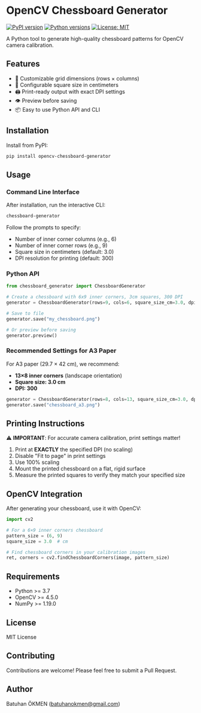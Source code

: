 # OpenCV Chessboard Generator

[![PyPI version](https://badge.fury.io/py/opencv-chessboard-generator.svg)](https://badge.fury.io/py/opencv-chessboard-generator)
[![Python versions](https://img.shields.io/pypi/pyversions/opencv-chessboard-generator.svg)](https://pypi.org/project/opencv-chessboard-generator/)
[![License: MIT](https://img.shields.io/badge/License-MIT-yellow.svg)](https://opensource.org/licenses/MIT)

A Python tool to generate high-quality chessboard patterns for OpenCV camera calibration.

## Features

- 🎯 Customizable grid dimensions (rows × columns)
- 📏 Configurable square size in centimeters
- 🖨️ Print-ready output with exact DPI settings
- 👁️ Preview before saving
- 📦 Easy to use Python API and CLI

## Installation

Install from PyPI:

```bash
pip install opencv-chessboard-generator
```

## Usage

### Command Line Interface

After installation, run the interactive CLI:

```bash
chessboard-generator
```

Follow the prompts to specify:

- Number of inner corner columns (e.g., 6)
- Number of inner corner rows (e.g., 9)
- Square size in centimeters (default: 3.0)
- DPI resolution for printing (default: 300)

### Python API

```python
from chessboard_generator import ChessboardGenerator

# Create a chessboard with 6x9 inner corners, 3cm squares, 300 DPI
generator = ChessboardGenerator(rows=9, cols=6, square_size_cm=3.0, dpi=300)

# Save to file
generator.save("my_chessboard.png")

# Or preview before saving
generator.preview()
```

### Recommended Settings for A3 Paper

For A3 paper (29.7 × 42 cm), we recommend:

- **13×8 inner corners** (landscape orientation)
- **Square size: 3.0 cm**
- **DPI: 300**

```python
generator = ChessboardGenerator(rows=8, cols=13, square_size_cm=3.0, dpi=300)
generator.save("chessboard_a3.png")
```

## Printing Instructions

⚠️ **IMPORTANT**: For accurate camera calibration, print settings matter!

1. Print at **EXACTLY** the specified DPI (no scaling)
2. Disable "Fit to page" in print settings
3. Use 100% scaling
4. Mount the printed chessboard on a flat, rigid surface
5. Measure the printed squares to verify they match your specified size

## OpenCV Integration

After generating your chessboard, use it with OpenCV:

```python
import cv2

# For a 6×9 inner corners chessboard
pattern_size = (6, 9)
square_size = 3.0  # cm

# Find chessboard corners in your calibration images
ret, corners = cv2.findChessboardCorners(image, pattern_size)
```

## Requirements

- Python >= 3.7
- OpenCV >= 4.5.0
- NumPy >= 1.19.0

## License

MIT License

## Contributing

Contributions are welcome! Please feel free to submit a Pull Request.

## Author

Batuhan ÖKMEN (batuhanokmen@gmail.com)

